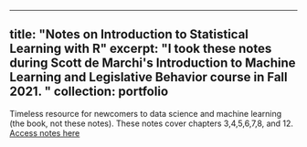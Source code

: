 
---
title: "Notes on Introduction to Statistical Learning with R"
excerpt: "I took these notes during Scott de Marchi's Introduction to Machine Learning and Legislative Behavior course in Fall 2021. "
collection: portfolio
---
Timeless resource for newcomers to data science and machine learning (the book, not these notes). These notes cover chapters 3,4,5,6,7,8, and 12.
[Access notes here]([http://academicpages.github.io/files/paper2.pdf](https://docs.google.com/document/d/1-hzdRTiN7u8md5LAt2g_4sWDjqZV9fe0SkWb6YbLan0/edit?usp=sharing))
